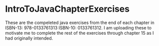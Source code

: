 # IntroToJavaChapterExercises
These are the compeleted java exercises from the end of each chapter in  ISBN-13: 978-0133761313 ISBN-10: 0133761312.
I am uploading these to motivate me to complete the rest of the exercises through chapter 15 as I had originally intended.
